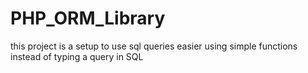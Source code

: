 # PHP_ORM_Library
this project is a setup to use sql queries easier  using simple functions instead of typing a query in SQL

